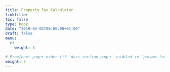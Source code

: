 ```yaml
---
title: Property Tax Calculator
linktitle:
toc: false
type: book
date: "2019-05-05T00:00:00+01:00"
draft: false
menu:
  r:
    weight: 3

# Prev/next pager order (if `docs_section_pager` enabled in `params.toml`)
weight: 7
---
```



##